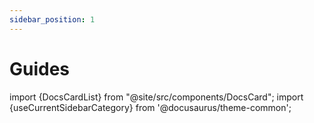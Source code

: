 ```yaml
---
sidebar_position: 1
---
```


# Guides

import {DocsCardList} from "@site/src/components/DocsCard";
import {useCurrentSidebarCategory} from '@docusaurus/theme-common';

<DocsCardList list={useCurrentSidebarCategory().items} />